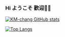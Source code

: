 ### Hi ようこそ 歡迎👋👋

[![KM-chang GitHub stats](https://github-readme-stats.vercel.app/api/top-langs/?username=km-chang&theme=dark&show_icons=true)](https://github.com/anuraghazra/github-readme-stats)

[![Top Langs](https://github-readme-stats.vercel.app/api?username=km-Chang&count_private=true&theme=dark&show_icons=true)](https://github.com/anuraghazra/github-readme-stats)
